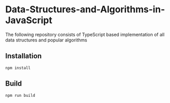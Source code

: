 # Data-Structures-and-Algorithms-in-JavaScript
The following repository consists of TypeScript based implementation of all data structures and popular algorithms

## Installation
```shell
npm install
```

## Build
```shell
npm run build
```


